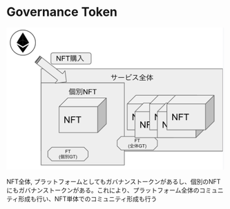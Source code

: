 # Governance Token

![](<.gitbook/assets/image (2).png>)

NFT全体, プラットフォームとしてもガバナンストークンがあるし、個別のNFTにもガバナンストークンがある。これにより、プラットフォーム全体のコミュニティ形成も行い、NFT単体でのコミュニティ形成も行う
